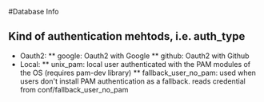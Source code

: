 #Database Info

## Kind of authentication mehtods, i.e. auth_type
* Oauth2:
** google: Oauth2 with Google
** github: Oauth2 with Github
* Local:
** unix_pam: local user authenticated with the PAM modules of the OS (requires pam-dev library)
** fallback_user_no_pam: used when users don't install PAM authentication as a fallback. reads credential from conf/fallback_user_no_pam
